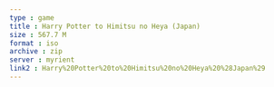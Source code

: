 ```yaml
---
type : game
title : Harry Potter to Himitsu no Heya (Japan)
size : 567.7 M
format : iso
archive : zip
server : myrient
link2 : Harry%20Potter%20to%20Himitsu%20no%20Heya%20%28Japan%29
---
```

